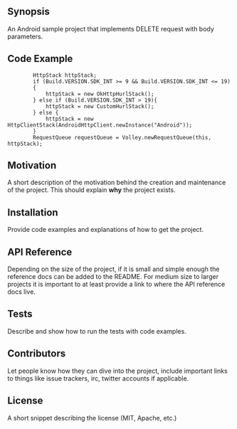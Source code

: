 ## Synopsis

An Android sample project that implements DELETE request with body parameters.

## Code Example
```
        HttpStack httpStack;
        if (Build.VERSION.SDK_INT >= 9 && Build.VERSION.SDK_INT <= 19)
        {
            httpStack = new OkHttpHurlStack();
        } else if (Build.VERSION.SDK_INT > 19){
            httpStack = new CustomHurlStack();
        } else {
            httpStack = new HttpClientStack(AndroidHttpClient.newInstance("Android"));
        }
        RequestQueue requestQueue = Volley.newRequestQueue(this, httpStack);
```
## Motivation

A short description of the motivation behind the creation and maintenance of the project. This should explain **why** the project exists.

## Installation

Provide code examples and explanations of how to get the project.

## API Reference

Depending on the size of the project, if it is small and simple enough the reference docs can be added to the README. For medium size to larger projects it is important to at least provide a link to where the API reference docs live.

## Tests

Describe and show how to run the tests with code examples.

## Contributors

Let people know how they can dive into the project, include important links to things like issue trackers, irc, twitter accounts if applicable.

## License

A short snippet describing the license (MIT, Apache, etc.)
